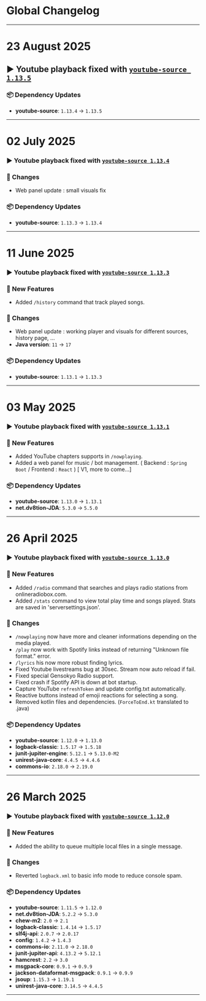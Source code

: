 # Global Changelog

---

# 23 August 2025

## ▶️ Youtube playback fixed with **[`youtube-source 1.13.5`](https://github.com/lavalink-devs/youtube-source/releases/tag/1.13.5)**

### 📦 Dependency Updates
- **youtube-source**: `1.13.4` → `1.13.5`

---

# 02 July 2025

### ▶️ Youtube playback fixed with **[`youtube-source 1.13.4`](https://github.com/lavalink-devs/youtube-source/releases/tag/1.13.4)**

### 🔧 Changes
- Web panel update : small visuals fix

### 📦 Dependency Updates
- **youtube-source**: `1.13.3` → `1.13.4`

---

# 11 June 2025

### ▶️ Youtube playback fixed with **[`youtube-source 1.13.3`](https://github.com/lavalink-devs/youtube-source/releases/tag/1.13.3)**  

### 🚀 New Features
- Added `/history` command that track played songs.  

### 🔧 Changes
- Web panel update : working player and visuals for different sources, history page, ...
- **Java version**: `11` → `17`

### 📦 Dependency Updates
- **youtube-source**: `1.13.1` → `1.13.3` 

---

# 03 May 2025

### ▶️ Youtube playback fixed with **[`youtube-source 1.13.1`](https://github.com/lavalink-devs/youtube-source/releases/tag/1.13.1)**  

### 🚀 New Features
- Added YouTube chapters supports in `/nowplaying`.
- Added a web panel for music / bot management. ( Backend : `Spring Boot` / Frontend : `React` ) [ V1, more to come...]  

### 📦 Dependency Updates
- **youtube-source**: `1.13.0` → `1.13.1` 
- **net.dv8tion-JDA**: `5.3.0` → `5.5.0`   

---

# 26 April 2025

### ▶️ Youtube playback fixed with **[`youtube-source 1.13.0`](https://github.com/lavalink-devs/youtube-source/releases/tag/1.13.0)**  

### 🚀 New Features
- Added `/radio` command that searches and plays radio stations from onlineradiobox.com.
- Added `/stats` command to view total play time and songs played. Stats are saved in 'serversettings.json'.

### 🔧 Changes
- `/nowplaying` now have more and cleaner informations depending on the media played.  
- `/play` now work with Spotify links instead of returning "Unknown file format." error.  
- `/lyrics` his now more robust finding lyrics.  
- Fixed Youtube livestreams bug at 30sec. Stream now auto reload if fail.  
- Fixed special Gensokyo Radio support.  
- Fixed crash if Spotify API is down at bot startup.  
- Capture YouTube `refreshToken` and update config.txt automatically.    
- Reactive buttons instead of emoji reactions for selecting a song.  
- Removed kotlin files and dependencies.  (`ForceToEnd.kt` translated to .java)  

### 📦 Dependency Updates
- **youtube-source**: `1.12.0` → `1.13.0`  
- **logback-classic**: `1.5.17` → `1.5.18`  
- **junit-jupiter-engine**: `5.12.1` → `5.13.0-M2`  
- **unirest-java-core**: `4.4.5` → `4.4.6`  
- **commons-io**: `2.18.0` → `2.19.0`  

---

# 26 March 2025  

### ▶️ Youtube playback fixed with **[`youtube-source 1.12.0`](https://github.com/lavalink-devs/youtube-source/releases/tag/1.12.0)**  

### 🚀 New Features
- Added the ability to queue multiple local files in a single message.

### 🔧 Changes
- Reverted `logback.xml` to basic info mode to reduce console spam.

### 📦 Dependency Updates
- **youtube-source**: `1.11.5` → `1.12.0`
- **net.dv8tion-JDA**: `5.2.2` → `5.3.0`
- **chew-m2**: `2.0` → `2.1`
- **logback-classic**: `1.4.14` → `1.5.17`
- **slf4j-api**: `2.0.7` → `2.0.17`
- **config**: `1.4.2` → `1.4.3`
- **commons-io**: `2.11.0` → `2.18.0`
- **junit-jupiter-api**: `4.13.2` → `5.12.1`
- **hamcrest**: `2.2` → `3.0`
- **msgpack-core**: `0.9.1` → `0.9.9`
- **jackson-dataformat-msgpack**: `0.9.1` → `0.9.9`
- **jsoup**: `1.15.3` → `1.19.1`
- **unirest-java-core**: `3.14.5` → `4.4.5`

---